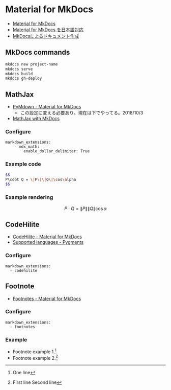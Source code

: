 # Material for MkDocs

- [Material for MkDocs](https://squidfunk.github.io/mkdocs-material/)
- [Material for MkDocs を日本語対応](https://miyalog.hatenablog.jp/entry/2017-11-07_MkDocs_Material_Japanese_support)
- [MkDocsによるドキュメント作成](https://qiita.com/mebiusbox2/items/a61d42878266af969e3c)


## MkDocs commands

```sh
mkdocs new project-name
mkdocs serve
mkdocs build
mkdocs gh-deploy
```


## MathJax

- [PyMdown - Material for MkDocs](https://squidfunk.github.io/mkdocs-material/extensions/pymdown/#arithmatex-mathjax)
    - この設定に変える必要あり。現在は下でやってる。2018/10/3
- [MathJax with MkDocs](https://qiita.com/mebiusbox2/items/a61d42878266af969e3c#-%E6%95%B0%E5%BC%8F)

### Configure

```
markdown_extensions:
    - mdx_math:
        enable_dollar_delimiter: True
```

### Example code

```sh
$$
P\cdot Q = \|P\|\|Q\|\cos\alpha
$$
```

### Example rendering

$$
P\cdot Q = \|P\|\|Q\|\cos\alpha
$$


## CodeHilite

- [CodeHilite - Material for MkDocs](https://squidfunk.github.io/mkdocs-material/extensions/codehilite/)
- [Supported languages - Pygments](http://pygments.org/languages)

### Configure

```
markdown_extensions:
  - codehilite
```


## Footnote

- [Footnotes - Material for MkDocs](https://squidfunk.github.io/mkdocs-material/extensions/footnotes/)

### Configure

```
markdown_extensions:
  - footnotes
```

### Example

- Footnote example 1.[^1]
- Footnote example 2.[^2]

[^1]: One line
[^2]:
    First line
    Second line
